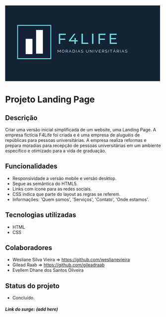 ![alt text](img/f4lifeheader.png)

# **Projeto Landing Page**

## Descrição
Criar uma versão inicial simplificada de um website, uma Landing Page. 
A empresa fictícia F4Life foi criada e é uma empresa de aluguéis de repúblicas para pessoas universitárias. A empresa realiza reformas e prepara moradias para recepção de pessoas universitárias em um ambiente específico e otimizado para a vida de graduação. 

## Funcionalidades
* Responsividade a versão mobile e versão desktop.
* Segue as semântica do HTML5.
* Links com ícone para as redes sociais.
* CSS indica que parte do layout as regras se referem.
* Informações: 'Quem somos', 'Serviços', 'Contato', 'Onde estamos'.

## Tecnologias utilizadas
* HTML
* CSS

## Colaboradores
* Wesliane Silva Vieira => <https://github.com/weslianevieira>
* Gilead Raab => <https://github.com/gileadraab>
* Evellem Dhane dos Santos Oliveira 

## Status do projeto
* Concluído.

##### Link do surge: *(add here)*


